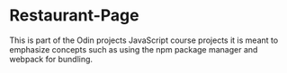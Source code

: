 # Restaurant-Page
This is part of the Odin projects JavaScript course projects it is meant to emphasize concepts such as using the npm package manager and webpack for bundling. 
